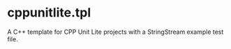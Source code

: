 cppunitlite.tpl
===============

A C++ template for CPP Unit Lite projects with a StringStream example test file.
